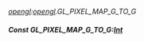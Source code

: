 _[opengl](../../modules/opengl/opengl-module.md):[opengl](../../modules/opengl/opengl-module.md).GL\_PIXEL\_MAP\_G\_TO\_G_
##### Const GL\_PIXEL\_MAP\_G\_TO\_G:[Int](../../modules/wonkey/wonkey-types-int.md)
